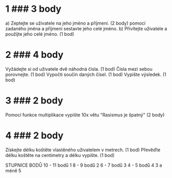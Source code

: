 # 1 ### 3 body
a) Zeptejte se uživatele na jeho jméno a příjmení. (2 body)
pomocí zadaného jména a příjmení sestavte jeho celé jméno.
b) Přivítejte uživatele  a použíjte jeho celé jméno. (1 bod)

# 2 ### 4 body
Vyžádejte si od uživatele dvě náhodná čísla. (1 bod)
Čísla mezi sebou porovnejte. (1 bod)
Vypočti součin daných čísel. (1 bod)
Vypište výsledek. (1 bod)

# 3 ### 2 body
Pomocí funkce multiplikace vypište 10x větu "Rasismus je špatný" (2 body)

# 4 ### 2 body
Získejte délku koštěte vlastěného uživatelem v metrech. (1 bod)
Převěďte délku koštěte na centimetry a délku vypište. (1 bod)




STUPNICE BODŮ
10 - 11 bodů 1
8 - 9 bodů 2
6 - 7 bodů 3
4 - 5 bodů 4
3 a méně 5

